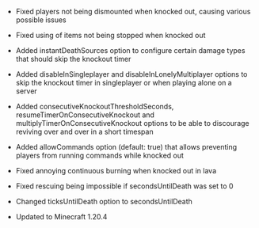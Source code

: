 - Fixed players not being dismounted when knocked out, causing various possible issues 
- Fixed using of items not being stopped when knocked out

- Added instantDeathSources option to configure certain damage types that should skip the knockout timer
- Added disableInSingleplayer and disableInLonelyMultiplayer options to skip the knockout timer in singleplayer or when playing alone on a server
- Added consecutiveKnockoutThresholdSeconds, resumeTimerOnConsecutiveKnockout and multiplyTimerOnConsecutiveKnockout options to be able to discourage reviving over and over in a short timespan
- Added allowCommands option (default: true) that allows preventing players from running commands while knocked out
- Fixed annoying continuous burning when knocked out in lava
- Fixed rescuing being impossible if secondsUntilDeath was set to 0
- Changed ticksUntilDeath option to secondsUntilDeath
- Updated to Minecraft 1.20.4